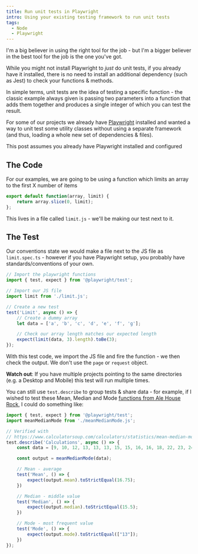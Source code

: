 ```yaml
---
title: Run unit tests in Playwright
intro: Using your existing testing framework to run unit tests
tags:
  - Node
  - Playwright
---
```


I'm a big believer in using the right tool for the job - but I'm a bigger believer in the best tool for the job is the one you've got.

While you might not install Playwright to _just_ do unit tests, if you already have it installed, there is no need to install an additional dependency (such as Jest) to check your functions & methods.

In simple terms, unit tests are the idea of testing a specific function - the classic example always given is passing two parameters into a function that adds them together and produces a single integer of which you can test the result.

For some of our projects we already have [Playwright](/category/playwright/) installed and wanted a way to unit test some utility classes without using a separate framework (and thus, loading a whole new set of dependencies & files).

<div class="info">This post assumes you already have Playwright installed and configured</div>

## The Code

For our examples, we are going to be using a function which limits an array to the first X number of items

```js
export default function(array, limit) {
	return array.slice(0, limit);
};
```

This lives in a file called `limit.js` - we'll be making our test next to it.

## The Test

Our conventions state we would make a file next to the JS file as `limit.spec.ts` - however if you have Playwright setup, you probably have standards/conventions of your own.

```ts
// Import the playwright functions
import { test, expect } from '@playwright/test';

// Import our JS file
import limit from './limit.js';

// Create a new test
test('Limit', async () => {
	// Create a dummy array
	let data = ['a', 'b', 'c', 'd', 'e', 'f', 'g'];

	// Check our array length matches our expected length
	expect(limit(data, 3).length).toBe(3);
});
```

With this test code, we import the JS file and fire the function - we then check the output. We don't use the `page` or `request` object.

<div class="warning"><strong>Watch out</strong>: If you have multiple projects pointing to the same directories (e.g. a Desktop and Mobile) this test will run multiple times.</div>

You can still use `test.describe` to group tests & share data - for example, if I wished to test these Mean, Median and Mode [functions from Ale House Rock](https://gitlab.com/mikestreety-sites/ale-house-rock/-/blob/f9484119ca75a5accd7e09ba835f7d236a714009/app/filters/meanMedianMode.js), I could do something like:

```ts
import { test, expect } from '@playwright/test';
import meanMedianMode from './meanMedianMode.js';

// Verified with
// https://www.calculatorsoup.com/calculators/statistics/mean-median-mode.php
test.describe('Calculations', async () => {
	const data = [9, 10, 12, 13, 13, 13, 15, 15, 16, 16, 18, 22, 23, 24, 24, 25];

	const output = meanMedianMode(data);

	// Mean - average
	test('Mean', () => {
		expect(output.mean).toStrictEqual(16.75);
	})

	// Median - middle value
	test('Median', () => {
		expect(output.median).toStrictEqual(15.5);
	})

	// Mode - most frequent value
	test('Mode', () => {
		expect(output.mode).toStrictEqual(["13"]);
	})
});
```
